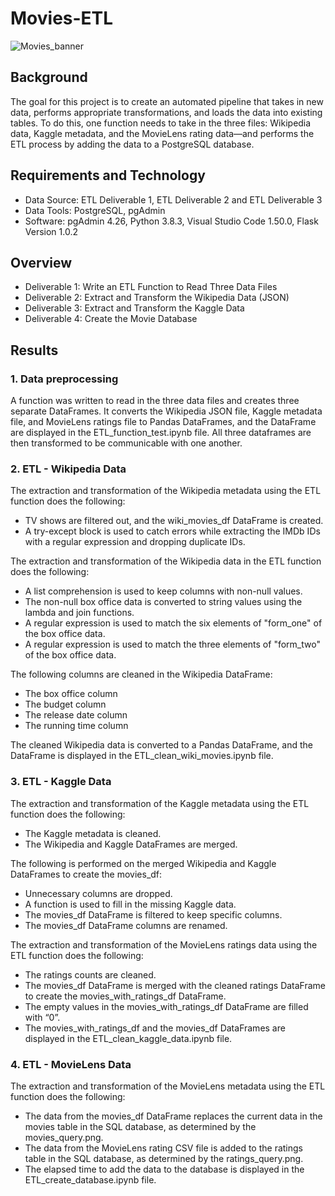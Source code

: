 # Movies-ETL
![Movies_banner](https://hips.hearstapps.com/hmg-prod.s3.amazonaws.com/images/best-movies-1614634680.jpg)

## Background
The goal for this project is to create an automated pipeline that takes in new data, performs appropriate transformations, and loads the data into existing tables. To do this, one function needs to take in the three files: Wikipedia data, Kaggle metadata, and the MovieLens rating data—and performs the ETL process by adding the data to a PostgreSQL database.

## Requirements and Technology
* Data Source: ETL Deliverable 1, ETL Deliverable 2 and ETL Deliverable 3
* Data Tools: PostgreSQL, pgAdmin
* Software: pgAdmin 4.26, Python 3.8.3, Visual Studio Code 1.50.0, Flask Version 1.0.2

## Overview
* Deliverable 1: Write an ETL Function to Read Three Data Files
* Deliverable 2: Extract and Transform the Wikipedia Data (JSON)
* Deliverable 3: Extract and Transform the Kaggle Data
* Deliverable 4: Create the Movie Database

## Results
### 1. Data preprocessing
A function was written to read in the three data files and creates three separate DataFrames. It converts the Wikipedia JSON file, Kaggle metadata file, and MovieLens ratings file to Pandas DataFrames, and the DataFrame are displayed in the ETL_function_test.ipynb file. All three dataframes are then transformed to be communicable with one another.

### 2. ETL - Wikipedia Data
The extraction and transformation of the Wikipedia metadata using the ETL function does the following:
* TV shows are filtered out, and the wiki_movies_df DataFrame is created.
* A try-except block is used to catch errors while extracting the IMDb IDs with a regular expression and dropping duplicate IDs.

The extraction and transformation of the Wikipedia data in the ETL function does the following:
* A list comprehension is used to keep columns with non-null values.
* The non-null box office data is converted to string values using the lambda and join functions.
* A regular expression is used to match the six elements of "form_one" of the box office data.
* A regular expression is used to match the three elements of "form_two" of the box office data.

The following columns are cleaned in the Wikipedia DataFrame:
* The box office column
* The budget column
* The release date column
* The running time column​

The cleaned Wikipedia data is converted to a Pandas DataFrame, and the DataFrame is displayed in the ETL_clean_wiki_movies.ipynb file.

### 3. ETL - Kaggle Data
The extraction and transformation of the Kaggle metadata using the ETL function does the following:
* The Kaggle metadata is cleaned.
* The Wikipedia and Kaggle DataFrames are merged.

The following is performed on the merged Wikipedia and Kaggle DataFrames to create the movies_df:
* Unnecessary columns are dropped.
* A function is used to fill in the missing Kaggle data.
* The movies_df DataFrame is filtered to keep specific columns.
* The movies_df DataFrame columns are renamed.

The extraction and transformation of the MovieLens ratings data using the ETL function does the following:
* The ratings counts are cleaned.
* The movies_df DataFrame is merged with the cleaned ratings DataFrame to create the movies_with_ratings_df DataFrame.
* The empty values in the movies_with_ratings_df DataFrame are filled with “0”.
* The movies_with_ratings_df and the movies_df DataFrames are displayed in the ETL_clean_kaggle_data.ipynb file.

### 4. ETL - MovieLens Data
The extraction and transformation of the MovieLens metadata using the ETL function does the following:
* The data from the movies_df DataFrame replaces the current data in the movies table in the SQL database, as determined by the movies_query.png.
* The data from the MovieLens rating CSV file is added to the ratings table in the SQL database, as determined by the ratings_query.png.
* The elapsed time to add the data to the database is displayed in the ETL_create_database.ipynb file.

